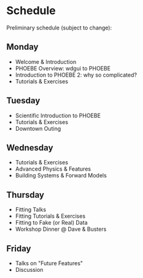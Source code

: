 # Schedule

Preliminary schedule (subject to change):

## Monday

* Welcome & Introduction
* PHOEBE Overview: wdgui to PHOEBE
* Introduction to PHOEBE 2: why so complicated?
* Tutorials & Exercises

## Tuesday

* Scientific Introduction to PHOEBE
* Tutorials & Exercises
* Downtown Outing


## Wednesday

* Tutorials & Exercises
* Advanced Physics & Features
* Building Systems & Forward Models

## Thursday

* Fitting Talks
* Fitting Tutorials & Exercises
* Fitting to Fake (or Real) Data
* Workshop Dinner @ Dave & Busters

## Friday

* Talks on "Future Features"
* Discussion